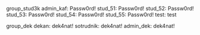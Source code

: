 group_stud3k
admin_kaf: Passw0rd!
stud_51:   Passw0rd!
stud_52:   Passw0rd!
stud_53:   Passw0rd!
stud_54:   Passw0rd!
stud_55:   Passw0rd!
test: test

group_dek
dekan: dek4nat!
sotrudnik: dek4nat!
admin_dek: dek4nat!